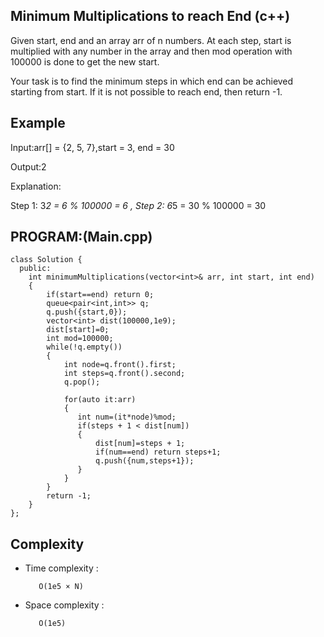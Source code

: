 ## Minimum Multiplications to reach End (c++)

Given start, end and an array arr of n numbers. At each step, start is multiplied with any number in the array and then mod operation with 100000 is done to get the new start.

Your task is to find the minimum steps in which end can be achieved starting from start. If it is not possible to reach end, then return -1.

## Example
Input:arr[] = {2, 5, 7},start = 3, end = 30

Output:2

Explanation:

Step 1: 3*2 = 6 % 100000 = 6 , Step 2: 6*5 = 30 % 100000 = 30

## PROGRAM:(Main.cpp)
```
class Solution {
  public:
    int minimumMultiplications(vector<int>& arr, int start, int end) 
    {
        if(start==end) return 0;
        queue<pair<int,int>> q;
        q.push({start,0});
        vector<int> dist(100000,1e9);
        dist[start]=0;
        int mod=100000;
        while(!q.empty())
        {
            int node=q.front().first;
            int steps=q.front().second;
            q.pop();
            
            for(auto it:arr)
            {
               int num=(it*node)%mod;
               if(steps + 1 < dist[num])
               {
                   dist[num]=steps + 1;
                   if(num==end) return steps+1;
                   q.push({num,steps+1});
               }
            }
        }
        return -1;
    }
};
```
## Complexity
- Time complexity : 
  
         O(1e5 × N)

- Space complexity :

         O(1e5)

